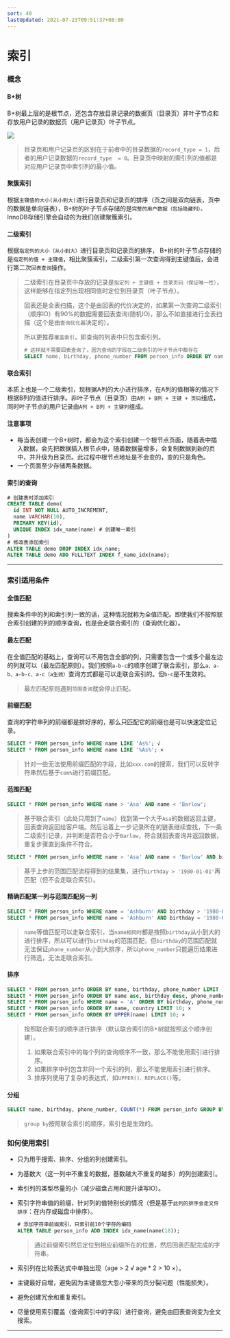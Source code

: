 ```yaml
---
sort: 40
lastUpdated: 2021-07-23T09:51:37+08:00
---
```

# 索引

### 概念

#### B+树

B+树最上层的是根节点，还包含存放目录记录的数据页（目录页）非叶子节点和存放用户记录的数据页（用户记录页）叶子节点。

![](https://fnos.leejay.top:9000/images/2025/01/22/fc4c4f06-6478-401f-b99a-3e677adca63f.png)

> 目录页和用户记录页的区别在于前者中的目录数据的`record_type = 1`，后者的用户记录数据的`record_type  = 0`。目录页中映射的索引列的值都是对应用户记录页中索引列的最小值。

#### 聚簇索引

根据`主键值的大小(从小到大)`进行目录页和记录页的排序（页之间是双向链表，页中的数据是单向链表），B+树的叶子节点存储的是`完整的用户数据（包括隐藏列）。`InnoDB存储引擎会自动的为我们创建聚簇索引。

#### 二级索引

根据`指定列的大小（从小到大）`进行目录页和记录页的排序， B+树的叶子节点存储的是`指定列的值 + 主键值`，相比聚簇索引，二级索引第一次查询得到主键值后，会进行第二次`回表查询`操作。

> 二级索引在目录页中存放的记录是`指定列 + 主键值 + 目录页码（保证唯一性）`，这样能够在指定列出现相同值时定位到目录页（叶子节点）。
>
> 回表还是全表扫描，这个是由回表的代价决定的，如果第一次查询二级索引（顺序IO）有90%的数据需要回表查询(随机IO)，那么不如直接进行全表扫描（这个是由`查询优化器`决定的）。
>
> 所以更推荐`覆盖索引`，即查询的列表中只包含索引列。
>
> ```sql
> # 这样就不需要回表查询了，因为查询的字段在二级索引的叶子节点中都存在
> SELECT name, birthday, phone_number FROM person_info ORDER BY name, birthday, phone_number;
> ```

#### 联合索引

本质上也是一个二级索引，现根据A列的大小进行排序，在A列的值相等的情况下根据B列的值进行排序。非叶子节点（目录页）由`A列 + B列 + 主键 + 页码`组成，同时叶子节点的用户记录由`A列 + B列 + 主键列`组成。

#### 注意事项

- 每当表创建一个B+树时，都会为这个索引创建一个根节点页面，随着表中插入数据，会先把数据插入根节点中，随着数据量增多，会复制数据到新的页中，并升级为目录页。此过程中根节点地址是不会变的，变的只是角色。
- 一个页面至少存储两条数据。

#### 索引的查询

```sql
# 创建表时添加索引
CREATE TABLE demo(
  id INT NOT NULL AUTO_INCREMENT,
  name VARCHAR(10),
  PRIMARY KEY(id),
  UNIQUE INDEX idx_name(name) # 创建唯一索引
)
# 修改表添加索引
ALTER TABLE demo DROP INDEX idx_name;
ALTER TABLE demo ADD FULLTEXT INDEX f_name_idx(name); 
```

---

### 索引适用条件

#### 全值匹配

搜索条件中的列和索引列一致的话，这种情况就称为全值匹配。即使我们不按照联合索引创建的列的顺序查询，也是会走联合索引的（查询优化器）。

#### 最左匹配

在全值匹配的基础上，查询可以不用包含全部的列，只需要包含一个或多个最左边的列就可以（最左匹配原则）。我们按照`a-b-c`的顺序创建了联合索引，那么`a、a-b、a-b-c、a-c（a生效）`查询方式都是可以走联合索引的。但`b-c`是不生效的。

> 最左匹配原则遇到`范围查询`就会停止匹配。

#### 前缀匹配

查询的字符串列的前缀都是排好序的，那么只匹配它的前缀也是可以快速定位记录。

```sql
SELECT * FROM person_info WHERE name LIKE 'As%'; √
SELECT * FROM person_info WHERE name LIKE '%As%'; ×
```

> 针对一些无法使用前缀匹配的字段，比如`xxx.com`的搜索，我们可以反转字符串然后基于`com%`进行前缀匹配。

#### 范围匹配

```sql
SELECT * FROM person_info WHERE name > 'Asa' AND name < 'Barlow';
```

> 基于联合索引（此处只用到了`name`）找到第一个大于`Asa`的数据返回主键，回表查询返回给客户端。然后沿着上一步记录所在的链表继续查找，下一条二级索引记录，并判断是否符合小于`Barlow`，符合就回表查询并返回数据，重复步骤直到条件不符合。

```sql
SELECT * FROM person_info WHERE name > 'Asa' AND name < 'Barlow' AND birthday > '1980-01-01';
```

> 基于上步的范围匹配流程得到的结果集，进行`birthday > '1980-01-01'`再匹配（但不会走联合索引）。

#### 精确匹配某一列与范围匹配另一列

```sql
SELECT * FROM person_info WHERE name = 'Ashburn' AND birthday > '1980-01-01' AND birthday < '2000-12-31' AND phone_number > '15100000000'; ×
SELECT * FROM person_info WHERE name = 'Ashburn' AND birthday = '1980-01-01' AND phone_number > '15100000000'; √
```

> `name`等值匹配可以走联合索引，当`name相同时`都是按照`birthday`从小到大的进行排序，所以可以进行`birthday`的范围匹配，但`birthday`的范围匹配就无法保证`phone_number`从小到大排序，所以`phone_number`只能遍历结果进行筛选，无法走联合索引。

#### 排序

```sql
SELECT * FROM person_info ORDER BY name, birthday, phone_number LIMIT 10; √
SELECT * FROM person_info ORDER BY name asc, birthday desc, phone_number asc; ×
SELECT * FROM person_info WHERE name = 'A' ORDER BY birthday, phone_number LIMIT 10; √
SELECT * FROM person_info ORDER BY name, country LIMIT 10; ×
SELECT * FROM person_info ORDER BY UPPER(name) LIMIT 10; ×
```

> 按照联合索引的顺序进行排序（默认联合索引的B+树就按照这个顺序创建）。
>
> 1. 如果联合索引中的每个列的查询顺序不一致，那么不能使用索引进行排序。
> 2. 如果排序中列包含非同一个索引的列，那么不能使用索引进行排序。
> 3. 排序列使用了复杂的表达式，如`UPPER()、REPLACE()`等。

#### 分组

```sql
SELECT name, birthday, phone_number, COUNT(*) FROM person_info GROUP BY name, birthday, phone_number; √
```

> `group by`按照联合索引的顺序，索引也是生效的。

### 如何使用索引

- 只为用于搜索、排序、分组的列创建索引。

- 为基数大（这一列中不重复的数据，基数越大不重复的越多）的列创建索引。

- 索引列的类型尽量的小（减少磁盘占用和提升读写IO）。

- 索引字符串值的前缀，针对列的值特别长的情况（但是基于`此列的排序会走文件排序`：在内存或磁盘中排序）。

  ```sql
  # 添加字符串前缀索引，只索引前10个字符的编码
  ALTER TABLE person_info ADD INDEX idx_name(name(10));
  ```

  > 通过前缀索引然后定位到相应前缀所在的位置，然后回表匹配完成的字符串。

- 索引列在比较表达式中单独出现（age > 2 √  age * 2 > 10  ×）。

- 主键最好自增，避免因为主键值忽大忽小带来的页分裂问题（性能损失）。

- 避免创建冗余和重复索引。

- 尽量使用索引覆盖（查询索引中的字段）进行查询，避免由回表查询变为全文搜索。

---
